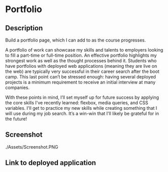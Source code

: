 # Portfolio

## Description

Build a portfolio page, which I can add to as the course progresses. 

A portfolio of work can showcase my skills and talents to employers looking to fill a part-time or full-time position. An effective portfolio highlights my strongest work as well as the thought processes behind it. Students who have portfolios with deployed web applications (meaning they are live on the web) are typically very successful in their career search after the boot camp. This last point can’t be stressed enough: having several deployed projects is a minimum requirement to receive an initial interview at many companies. 

With these points in mind, I’ll set myself up for future success by applying the core skills I've recently learned: flexbox, media queries, and CSS variables. I'll get to practice my new skills while creating something that I will use during my job search. It’s a win-win that I'll likely be grateful for in the future!

## Screenshot
./Assets/Screenshot.PNG
## Link to deployed application



